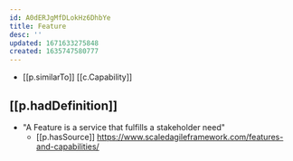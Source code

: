 ```yaml
---
id: A0dERJgMfDLokHz6DhbYe
title: Feature
desc: ''
updated: 1671633275848
created: 1635747580777
---
```




- [[p.similarTo]] [[c.Capability]]

## [[p.hadDefinition]]

- "A Feature is a service that fulfills a stakeholder need"
  - [[p.hasSource]] https://www.scaledagileframework.com/features-and-capabilities/